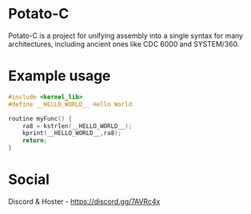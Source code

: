 # Potato-C
Potato-C is a project for unifying assembly into a single syntax for
many architectures, including ancient ones like CDC 6000 and SYSTEM/360.

# Example usage
```c
#include <kernel_lib>
#define __HELLO_WORLD__ Hello World

routine myFunc() {
	ra8 = kstrlen(__HELLO_WORLD__);
	kprint(__HELLO_WORLD__,ra8);
	return;
}
```

# Social
Discord & Hoster - https://discord.gg/7AVRc4x
